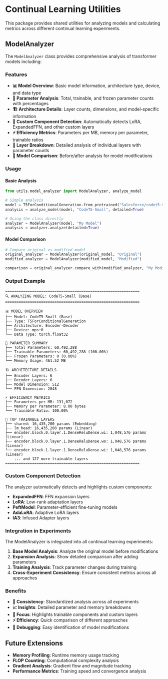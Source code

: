 # Continual Learning Utilities

This package provides shared utilities for analyzing models and calculating metrics across different continual learning experiments.

## ModelAnalyzer

The `ModelAnalyzer` class provides comprehensive analysis of transformer models including:

### Features

- **📊 Model Overview**: Basic model information, architecture type, device, and data type
- **🔢 Parameter Analysis**: Total, trainable, and frozen parameter counts with percentages
- **🏗️ Architecture Details**: Layer counts, dimensions, and model-specific information
- **🔧 Custom Component Detection**: Automatically detects LoRA, ExpandedFFN, and other custom layers
- **⚡ Efficiency Metrics**: Parameters per MB, memory per parameter, trainable ratios
- **🎯 Layer Breakdown**: Detailed analysis of individual layers with parameter counts
- **🔄 Model Comparison**: Before/after analysis for model modifications

### Usage

#### Basic Analysis
```python
from utils.model_analyzer import ModelAnalyzer, analyze_model

# Simple analysis
model = T5ForConditionalGeneration.from_pretrained("Salesforce/codet5-small")
analysis = analyze_model(model, "CodeT5-Small", detailed=True)

# Using the class directly
analyzer = ModelAnalyzer(model, "My Model")
analysis = analyzer.analyze(detailed=True)
```

#### Model Comparison
```python
# Compare original vs modified model
original_analyzer = ModelAnalyzer(original_model, "Original")
modified_analyzer = ModelAnalyzer(modified_model, "Modified")

comparison = original_analyzer.compare_with(modified_analyzer, "My Modification")
```

### Output Example

```
============================================================
🔍 ANALYZING MODEL: CodeT5-Small (Base)
============================================================

📊 MODEL OVERVIEW
├── Model: CodeT5-Small (Base)
├── Type: T5ForConditionalGeneration
├── Architecture: Encoder-Decoder
├── Device: mps:0
└── Data Type: torch.float32

🔢 PARAMETER SUMMARY
├── Total Parameters: 60,492,288
├── Trainable Parameters: 60,492,288 (100.00%)
├── Frozen Parameters: 0 (0.00%)
└── Memory Usage: 461.52 MB

🏗️ ARCHITECTURE DETAILS
├── Encoder Layers: 6
├── Decoder Layers: 6
├── Model Dimension: 512
└── FFN Dimension: 2048

⚡ EFFICIENCY METRICS
├── Parameters per MB: 131,072
├── Memory per Parameter: 8.00 bytes
└── Trainable Ratio: 100.00%

🎯 TOP TRAINABLE LAYERS
├── shared: 16,435,200 params (Embedding)
├── lm_head: 16,435,200 params (Linear)
├── encoder.block.0.layer.1.DenseReluDense.wi: 1,048,576 params (Linear)
├── encoder.block.0.layer.1.DenseReluDense.wo: 1,048,576 params (Linear)
└── encoder.block.1.layer.1.DenseReluDense.wi: 1,048,576 params (Linear)
    ... and 127 more trainable layers
============================================================
```

### Custom Component Detection

The analyzer automatically detects and highlights custom components:

- **ExpandedFFN**: FFN expansion layers
- **LoRA**: Low-rank adaptation layers
- **PeftModel**: Parameter-efficient fine-tuning models
- **AdaLoRA**: Adaptive LoRA layers
- **IA3**: Infused Adapter layers

### Integration in Experiments

The ModelAnalyzer is integrated into all continual learning experiments:

1. **Base Model Analysis**: Analyze the original model before modifications
2. **Expansion Analysis**: Show detailed comparison after adding parameters
3. **Training Analysis**: Track parameter changes during training
4. **Cross-Experiment Consistency**: Ensure consistent metrics across all approaches

### Benefits

- **🔄 Consistency**: Standardized analysis across all experiments
- **📈 Insights**: Detailed parameter and memory breakdowns
- **🎯 Focus**: Highlights trainable components and custom layers
- **⚡ Efficiency**: Quick comparison of different approaches
- **🔧 Debugging**: Easy identification of model modifications

## Future Extensions

- **Memory Profiling**: Runtime memory usage tracking
- **FLOP Counting**: Computational complexity analysis
- **Gradient Analysis**: Gradient flow and magnitude tracking
- **Performance Metrics**: Training speed and convergence analysis 